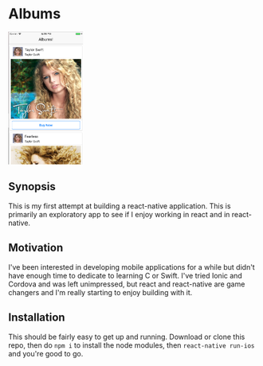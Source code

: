 # Albums
<img src="https://github.com/llamle/albums/blob/master/albums-image.png?raw=true" width="150">

## Synopsis

This is my first attempt at building a react-native application. This is primarily an exploratory app to see if I enjoy working in react and in react-native.

## Motivation

I've been interested in developing mobile applications for a while but didn't have enough time to dedicate to learning C or Swift. I've tried Ionic and Cordova and was left unimpressed, but react and react-native are game changers and I'm really starting to enjoy building with it.
  
## Installation

This should be fairly easy to get up and running. Download or clone this repo, then do `npm i` to install the node modules, then `react-native run-ios` and you're good to go.
